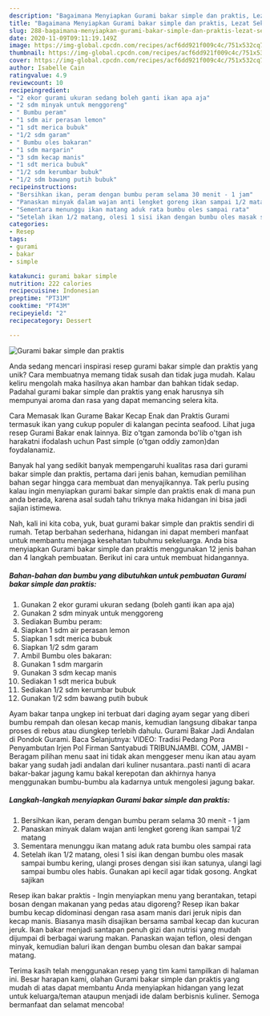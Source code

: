 ```yaml
---
description: "Bagaimana Menyiapkan Gurami bakar simple dan praktis, Lezat Sekali"
title: "Bagaimana Menyiapkan Gurami bakar simple dan praktis, Lezat Sekali"
slug: 288-bagaimana-menyiapkan-gurami-bakar-simple-dan-praktis-lezat-sekali
date: 2020-11-09T09:11:19.149Z
image: https://img-global.cpcdn.com/recipes/acf6dd921f009c4c/751x532cq70/gurami-bakar-simple-dan-praktis-foto-resep-utama.jpg
thumbnail: https://img-global.cpcdn.com/recipes/acf6dd921f009c4c/751x532cq70/gurami-bakar-simple-dan-praktis-foto-resep-utama.jpg
cover: https://img-global.cpcdn.com/recipes/acf6dd921f009c4c/751x532cq70/gurami-bakar-simple-dan-praktis-foto-resep-utama.jpg
author: Isabelle Cain
ratingvalue: 4.9
reviewcount: 10
recipeingredient:
- "2 ekor gurami ukuran sedang boleh ganti ikan apa aja"
- "2 sdm minyak untuk menggoreng"
- " Bumbu peram"
- "1 sdm air perasan lemon"
- "1 sdt merica bubuk"
- "1/2 sdm garam"
- " Bumbu oles bakaran"
- "1 sdm margarin"
- "3 sdm kecap manis"
- "1 sdt merica bubuk"
- "1/2 sdm kerumbar bubuk"
- "1/2 sdm bawang putih bubuk"
recipeinstructions:
- "Bersihkan ikan, peram dengan bumbu peram selama 30 menit - 1 jam"
- "Panaskan minyak dalam wajan anti lengket goreng ikan sampai 1/2 matang"
- "Sementara menunggu ikan matang aduk rata bumbu oles sampai rata"
- "Setelah ikan 1/2 matang, olesi 1 sisi ikan dengan bumbu oles masak sampai bumbu kering, ulangi proses dengan sisi ikan satunya, ulangi lagi sampai bumbu oles habis. Gunakan api kecil agar tidak gosong. Angkat sajikan"
categories:
- Resep
tags:
- gurami
- bakar
- simple

katakunci: gurami bakar simple 
nutrition: 222 calories
recipecuisine: Indonesian
preptime: "PT31M"
cooktime: "PT43M"
recipeyield: "2"
recipecategory: Dessert

---
```



![Gurami bakar simple dan praktis](https://img-global.cpcdn.com/recipes/acf6dd921f009c4c/751x532cq70/gurami-bakar-simple-dan-praktis-foto-resep-utama.jpg)

Anda sedang mencari inspirasi resep gurami bakar simple dan praktis yang unik? Cara membuatnya memang tidak susah dan tidak juga mudah. Kalau keliru mengolah maka hasilnya akan hambar dan bahkan tidak sedap. Padahal gurami bakar simple dan praktis yang enak harusnya sih mempunyai aroma dan rasa yang dapat memancing selera kita.

Cara Memasak Ikan Gurame Bakar Kecap Enak dan Praktis Gurami termasuk ikan yang cukup populer di kalangan pecinta seafood. Lihat juga resep Gurami Bakar enak lainnya. Biz o&#39;tgan zamonda bo&#39;lib o&#39;tgan ish harakatni ifodalash uchun Past simple (o&#39;tgan oddiy zamon)dan foydalanamiz.

Banyak hal yang sedikit banyak mempengaruhi kualitas rasa dari gurami bakar simple dan praktis, pertama dari jenis bahan, kemudian pemilihan bahan segar hingga cara membuat dan menyajikannya. Tak perlu pusing kalau ingin menyiapkan gurami bakar simple dan praktis enak di mana pun anda berada, karena asal sudah tahu triknya maka hidangan ini bisa jadi sajian istimewa.


Nah, kali ini kita coba, yuk, buat gurami bakar simple dan praktis sendiri di rumah. Tetap berbahan sederhana, hidangan ini dapat memberi manfaat untuk membantu menjaga kesehatan tubuhmu sekeluarga. Anda bisa menyiapkan Gurami bakar simple dan praktis menggunakan 12 jenis bahan dan 4 langkah pembuatan. Berikut ini cara untuk membuat hidangannya.

<!--inarticleads1-->

##### Bahan-bahan dan bumbu yang dibutuhkan untuk pembuatan Gurami bakar simple dan praktis:

1. Gunakan 2 ekor gurami ukuran sedang (boleh ganti ikan apa aja)
1. Gunakan 2 sdm minyak untuk menggoreng
1. Sediakan  Bumbu peram:
1. Siapkan 1 sdm air perasan lemon
1. Siapkan 1 sdt merica bubuk
1. Siapkan 1/2 sdm garam
1. Ambil  Bumbu oles bakaran:
1. Gunakan 1 sdm margarin
1. Gunakan 3 sdm kecap manis
1. Sediakan 1 sdt merica bubuk
1. Sediakan 1/2 sdm kerumbar bubuk
1. Gunakan 1/2 sdm bawang putih bubuk


Ayam bakar tanpa ungkep ini terbuat dari daging ayam segar yang diberi bumbu rempah dan olesan kecap manis, kemudian langsung dibakar tanpa proses di rebus atau diungkep terlebih dahulu. Gurami Bakar Jadi Andalan di Pondok Gurami. Baca Selanjutnya: VIDEO: Tradisi Pedang Pora Penyambutan Irjen Pol Firman Santyabudi TRIBUNJAMBI. COM, JAMBI - Beragam pilihan menu saat ini tidak akan menggeser menu ikan atau ayam bakar yang sudah jadi andalan dari kuliner nusantara..pasti nanti di acara bakar-bakar jagung kamu bakal kerepotan dan akhirnya hanya menggunakan bumbu-bumbu ala kadarnya untuk mengolesi jagung bakar. 

<!--inarticleads2-->

##### Langkah-langkah menyiapkan Gurami bakar simple dan praktis:

1. Bersihkan ikan, peram dengan bumbu peram selama 30 menit - 1 jam
1. Panaskan minyak dalam wajan anti lengket goreng ikan sampai 1/2 matang
1. Sementara menunggu ikan matang aduk rata bumbu oles sampai rata
1. Setelah ikan 1/2 matang, olesi 1 sisi ikan dengan bumbu oles masak sampai bumbu kering, ulangi proses dengan sisi ikan satunya, ulangi lagi sampai bumbu oles habis. Gunakan api kecil agar tidak gosong. Angkat sajikan


Resep ikan bakar praktis - Ingin menyiapkan menu yang berantakan, tetapi bosan dengan makanan yang pedas atau digoreng? Resep ikan bakar bumbu kecap didominasi dengan rasa asam manis dari jeruk nipis dan kecap manis. Biasanya masih disajikan bersama sambal kecap dan kucuran jeruk. Ikan bakar menjadi santapan penuh gizi dan nutrisi yang mudah dijumpai di berbagai warung makan. Panaskan wajan teflon, olesi dengan minyak, kemudian baluri ikan dengan bumbu olesan dan bakar sampai matang. 

Terima kasih telah menggunakan resep yang tim kami tampilkan di halaman ini. Besar harapan kami, olahan Gurami bakar simple dan praktis yang mudah di atas dapat membantu Anda menyiapkan hidangan yang lezat untuk keluarga/teman ataupun menjadi ide dalam berbisnis kuliner. Semoga bermanfaat dan selamat mencoba!
